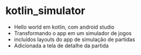 # kotlin_simulator

* Hello world em kotlin, com android studio
* Transformando o app em um simulador de jogos
* incluídos layouts do app de simulação de partidas
* Adicionada a tela de detalhe da partida

